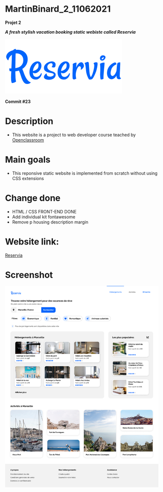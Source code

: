 # MartinBinard_2_11062021
**Projet 2**

***A fresh stylish vacation booking static webiste called Reservia***

![logo-reservia](./src/logo/Reservia@3x.png)

**Commit #23**

# Description

* This website is a project to web developer course teached by [Openclassroom](https://openclassrooms.com/en/paths/141-web-developer)

# Main goals

* This reponsive static website is implemented from scratch without using CSS extensions

# Change done

* HTML / CSS FRONT-END DONE
* Add individual kit fontawesome
* Remove p housing description margin

# Website link:

[Reservia](https://martinbinard.github.io/MartinBinard_2_11062021/)

# Screenshot

![maquette reservia](./maquette/Desktop-1.png)